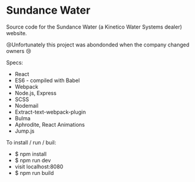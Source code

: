 # Sundance Water

Source code for the Sundance Water (a Kinetico Water Systems dealer) website.

😢Unfortunately this project was abondonded when the company changed owners 😢

Specs:
  * React
  * ES6 - compiled with Babel   
  * Webpack
  * Node.js, Express
  * SCSS
  * Nodemail
  * Extract-text-webpack-plugin
  * Bulma
  * Aphrodite, React Animations
  * Jump.js

To install / run / buil:
  * $ npm install
  * $ npm run dev
  * visit localhost:8080
  * $ npm run build
